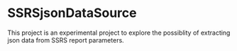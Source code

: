 # SSRSjsonDataSource
This project is an experimental project to explore the possiblity of extracting json data from SSRS report parameters.
